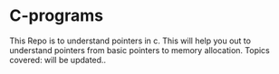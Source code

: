 # C-programs
This Repo is to understand pointers in c.
This will help you out to understand pointers from basic pointers to memory allocation.
Topics covered:
will be updated.. 
